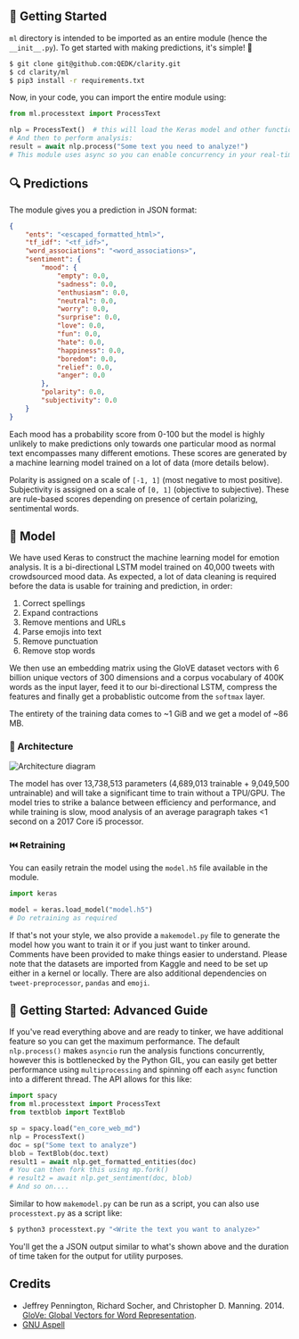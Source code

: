 ## 🚀 Getting Started
`ml` directory is intended to be imported as an entire module (hence the `__init__.py`). To get started with making predictions, it's simple! 🌟

```bash
$ git clone git@github.com:QEDK/clarity.git
$ cd clarity/ml
$ pip3 install -r requirements.txt
```

Now, in your code, you can import the entire module using:
```python
from ml.processtext import ProcessText

nlp = ProcessText()  # this will load the Keras model and other functionality
# And then to perform analysis:
result = await nlp.process("Some text you need to analyze!")
# This module uses async so you can enable concurrency in your real-time applications ;)
```

## 🔍 Predictions
The module gives you a prediction in JSON format:
```json
{
    "ents": "<escaped_formatted_html>",
    "tf_idf": "<tf_idf>",
    "word_associations": "<word_associations>",
    "sentiment": {
    	"mood": {
		    "empty": 0.0,
		    "sadness": 0.0,
		    "enthusiasm": 0.0,
		    "neutral": 0.0,
		    "worry": 0.0,
		    "surprise": 0.0,
		    "love": 0.0,
		    "fun": 0.0,
		    "hate": 0.0,
		    "happiness": 0.0,
		    "boredom": 0.0,
		    "relief": 0.0,
		    "anger": 0.0
		},
		"polarity": 0.0,
		"subjectivity": 0.0
	}
}
```

Each mood has a probability score from 0-100 but the model is highly unlikely to make predictions only towards
one particular mood as normal text encompasses many different emotions. These scores are generated by a
machine learning model trained on a lot of data (more details below).


Polarity is assigned on a scale of `[-1, 1]` (most negative to most positive). Subjectivity is assigned on a scale
of `[0, 1]` (objective to subjective). These are rule-based scores depending on presence of certain polarizing,
sentimental words.

## 🧬 Model
We have used Keras to construct the machine learning model for emotion analysis. It is a bi-directional LSTM model
trained on 40,000 tweets with crowdsourced mood data. As expected, a lot of data cleaning is required before the
data is usable for training and prediction, in order:
1. Correct spellings
2. Expand contractions
3. Remove mentions and URLs
4. Parse emojis into text
5. Remove punctuation
6. Remove stop words

We then use an embedding matrix using the GloVE dataset vectors with 6 billion unique vectors of 300 dimensions
and a corpus vocabulary of 400K words as the input layer, feed it to our bi-directional LSTM, compress the features
and finally get a probablistic outcome from the `softmax` layer.

The entirety of the training data comes to ~1 GiB and we get a model of ~86 MB.

### 🏢 Architecture
![Architecture diagram](https://i.imgur.com/J2Ll0vl.png)

The model has over 13,738,513 parameters (4,689,013 trainable + 9,049,500 untrainable) and will take a significant
time to train without a TPU/GPU. The model tries to strike a balance between efficiency and performance, and while
training is slow, mood analysis of an average paragraph takes <1 second on a 2017 Core i5 processor.

### ⏮️ Retraining
You can easily retrain the model using the `model.h5` file available in the module.
```python
import keras

model = keras.load_model("model.h5")
# Do retraining as required
```

If that's not your style, we also provide a `makemodel.py` file to generate the model how you want to train it
or if you just want to tinker around. Comments have been provided to make things easier to understand.
Please note that the datasets are imported from Kaggle and need to be set up either in a kernel or locally.
There are also additional dependencies on `tweet-preprocessor`, `pandas` and `emoji`.

## 🥽 Getting Started: Advanced Guide
If you've read everything above and are ready to tinker, we have additional feature so you can get the maximum
performance. The default `nlp.process()` makes `asyncio` run the analysis functions concurrently, however
this is bottlenecked by the Python GIL, you can easily get better performance using `multiprocessing` and spinning
off each `async` function into a different thread. The API allows for this like:
```python
import spacy
from ml.processtext import ProcessText
from textblob import TextBlob

sp = spacy.load("en_core_web_md")
nlp = ProcessText()
doc = sp("Some text to analyze")
blob = TextBlob(doc.text)
result1 = await nlp.get_formatted_entities(doc)
# You can then fork this using mp.fork()
# result2 = await nlp.get_sentiment(doc, blob)
# And so on....
```

Similar to how `makemodel.py` can be run as a script, you can also use `processtext.py` as a script like:
```bash
$ python3 processtext.py "<Write the text you want to analyze>"
```
You'll get the a JSON output similar to what's shown above and the duration of time taken for the output
for utility purposes.

## Credits
* Jeffrey Pennington, Richard Socher, and Christopher D. Manning. 2014. [GloVe: Global Vectors for Word Representation](https://nlp.stanford.edu/pubs/glove.pdf).
* [GNU Aspell](https://github.com/GNUAspell/aspell)
